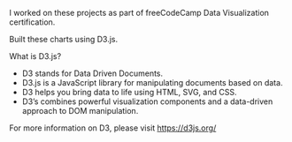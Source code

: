 I worked on these projects as part of freeCodeCamp Data Visualization certification.

Built these charts using D3.js.

What is D3.js?

- D3 stands for Data Driven Documents.
- D3.js is a JavaScript library for manipulating documents based on data.
- D3 helps you bring data to life using HTML, SVG, and CSS.
- D3’s combines powerful visualization components and a data-driven approach to DOM manipulation.

For more information on D3, please visit https://d3js.org/

